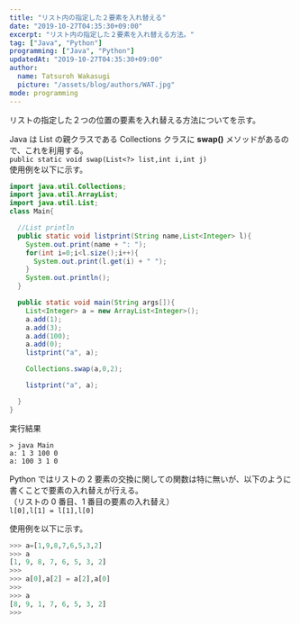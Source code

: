 ```yaml
---
title: "リスト内の指定した２要素を入れ替える"
date: "2019-10-27T04:35:30+09:00"
excerpt: "リスト内の指定した２要素を入れ替える方法。"
tag: ["Java", "Python"]
programming: ["Java", "Python"]
updatedAt: "2019-10-27T04:35:30+09:00"
author:
  name: Tatsuroh Wakasugi
  picture: "/assets/blog/authors/WAT.jpg"
mode: programming
---
```


リストの指定した２つの位置の要素を入れ替える方法についてを示す。

<div class="note_content_by_programming_language" id="note_content_Java">

Java は List の親クラスである Collections クラスに **swap()** メソッドがあるので、これを利用する。  
`public static void swap(List<?> list,int i,int j)`  
使用例を以下に示す。

```java
import java.util.Collections;
import java.util.ArrayList;
import java.util.List;
class Main{

  //List println
  public static void listprint(String name,List<Integer> l){
    System.out.print(name + ": ");
    for(int i=0;i<l.size();i++){
      System.out.print(l.get(i) + " ");
    }
    System.out.println();
  }

  public static void main(String args[]){
    List<Integer> a = new ArrayList<Integer>();
    a.add(1);
    a.add(3);
    a.add(100);
    a.add(0);
    listprint("a", a);

    Collections.swap(a,0,2);

    listprint("a", a);

  }
}
```

実行結果

```
> java Main
a: 1 3 100 0
a: 100 3 1 0
```

</div>
<div class="note_content_by_programming_language" id="note_content_Python">

Python ではリストの 2 要素の交換に関しての関数は特に無いが、以下のように書くことで要素の入れ替えが行える。  
（リストの 0 番目、1 番目の要素の入れ替え）  
`l[0],l[1] = l[1],l[0]`

使用例を以下に示す。

```python
>>> a=[1,9,8,7,6,5,3,2]
>>> a
[1, 9, 8, 7, 6, 5, 3, 2]
>>>
>>> a[0],a[2] = a[2],a[0]
>>>
>>> a
[8, 9, 1, 7, 6, 5, 3, 2]
>>>
```

</div>
